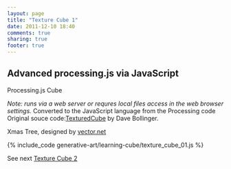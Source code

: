 ```yaml
---
layout: page
title: "Texture Cube 1"
date: 2011-12-10 18:40
comments: true
sharing: true
footer: true
---
```


<h2>Advanced processing.js via JavaScript</h2>
<p>Processing.js Cube</p>
<em>Note: runs via a web server or requres local files access in the web browser settings.</em>
Converted to the JavaScript language from the Processing code<br>
Original souce code:<a href="http://processing.org/learning/3d/texturecube.html">TexturedCube</a> 
by Dave Bollinger.

Xmas Tree, designed by <a href="http://vector.net">vector.net</a>

<canvas id="canvas1" width="200" height="200"></canvas>

<script src="../processing-1.3.6-api.js"></script>
<script src="texture_cube_01.js"></script>

{% include_code generative-art/learning-cube/texture_cube_01.js %}

See next [Texture Cube 2](texture_cube_02.html)

